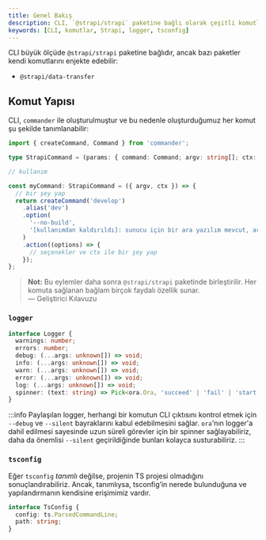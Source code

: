 ```yaml
---
title: Genel Bakış
description: CLI, `@strapi/strapi` paketine bağlı olarak çeşitli komutlar sunar. Bu doküman, CLI komut yapısını ve sağlanan bağlamı ele alarak geliştiricilere yardımcı olmayı amaçlamaktadır.
keywords: [CLI, komutlar, Strapi, logger, tsconfig]
---
```


CLI büyük ölçüde `@strapi/strapi` paketine bağlıdır, ancak bazı paketler kendi komutlarını enjekte edebilir:

- `@strapi/data-transfer`

## Komut Yapısı

CLI, `commander` ile oluşturulmuştur ve bu nedenle oluşturduğumuz her komut şu şekilde tanımlanabilir:

```ts
import { createCommand, Command } from 'commander';

type StrapiCommand = (params: { command: Command; argv: string[]; ctx: CLIContext }) => Command;

// kullanım

const myCommand: StrapiCommand = ({ argv, ctx }) => {
  // bir şey yap
  return createCommand('develop')
    .alias('dev')
    .option(
      '--no-build',
      '[kullanımdan kaldırıldı]: sunucu için bir ara yazılım mevcut, artık ayrı bir işlem değildir'
    )
    .action((options) => {
      // seçenekler ve ctx ile bir şey yap
    });
};
```

> **Not:** Bu eylemler daha sonra `@strapi/strapi` paketinde birleştirilir. Her komuta sağlanan bağlam birçok faydalı özellik sunar.  
> — Geliştirici Kılavuzu

### `logger`

```ts
interface Logger {
  warnings: number;
  errors: number;
  debug: (...args: unknown[]) => void;
  info: (...args: unknown[]) => void;
  warn: (...args: unknown[]) => void;
  error: (...args: unknown[]) => void;
  log: (...args: unknown[]) => void;
  spinner: (text: string) => Pick<ora.Ora, 'succeed' | 'fail' | 'start' | 'text'>;
}
```

:::info
Paylaşılan logger, herhangi bir komutun CLI çıktısını kontrol etmek için `--debug` ve `--silent` bayraklarını kabul edebilmesini sağlar. `ora`'nın logger'a dahil edilmesi sayesinde uzun süreli görevler için bir spinner sağlayabiliriz, daha da önemlisi `--silent` geçirildiğinde bunları kolayca susturabiliriz.
:::

### `tsconfig`

Eğer `tsconfig` _tanımlı_ değilse, projenin TS projesi olmadığını sonuçlandırabiliriz. Ancak, tanımlıysa, tsconfig’in nerede bulunduğuna ve yapılandırmanın kendisine erişimimiz vardır.

```ts
interface TsConfig {
  config: ts.ParsedCommandLine;
  path: string;
}
```